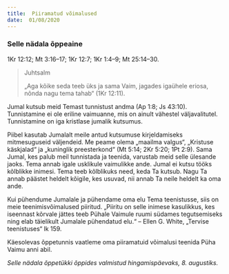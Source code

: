 ```yaml
---
title:  Piiramatud võimalused
date:  01/08/2020
---
```


### Selle nädala õppeaine
1Kr 12:12; Mt 3:16–17; 1Kr 12:7; 1Kr 1:4–9; Mt 25:14–30.

> <p>Juhtsalm</p>
> „Aga kõike seda teeb üks ja sama Vaim, jagades igaühele eriosa, nõnda nagu tema tahab“ (1Kr 12:11).

Jumal kutsub meid Temast tunnistust andma (Ap 1:8; Js 43:10). Tunnistamine ei ole eriline vaimuanne, mis on ainult vähestel väljavalitutel. Tunnistamine on iga kristlase jumalik kutsumus.

Piibel kasutab Jumalalt meile antud kutsumuse kirjeldamiseks mitmesuguseid väljendeid. Me peame olema „maailma valgus“, „Kristuse käskjalad“ ja „kuninglik preesterkond“ (Mt 5:14; 2Kr 5:20; 1Pt 2:9). Sama Jumal, kes palub meil tunnistada ja teenida, varustab meid selle ülesande jaoks. Tema annab igale usklikule vaimulikke ande. Jumal ei kutsu tööks kõlblikke inimesi. Tema teeb kõlblikuks need, keda Ta kutsub. Nagu Ta annab päästet heldelt kõigile, kes usuvad, nii annab Ta neile heldelt ka oma ande.

Kui pühendume Jumalale ja pühendame oma elu Tema teenistusse, siis on meie teenimisvõimalused piiritud. „Piiritu on selle inimese kasulikkus, kes iseennast kõrvale jättes teeb Pühale Vaimule ruumi südames tegutsemiseks ning elab täielikult Jumalale pühendatud elu.“ – Ellen G. White, „Tervise teenistuses“ lk 159.

Käesolevas õppetunnis vaatleme oma piiramatuid võimalusi teenida Püha Vaimu anni abil.

_Selle nädala_ _õppetükki õppides valmistud hingamispäevaks, 8. augustiks._
